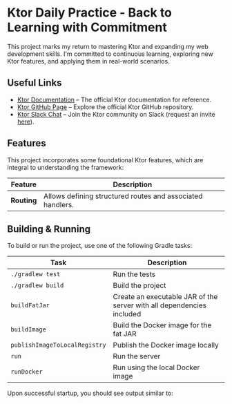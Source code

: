 # Ktor Daily Practice - Back to Learning with Commitment

This project marks my return to mastering Ktor and expanding my web development skills. I'm committed to continuous learning, exploring new Ktor features, and applying them in real-world scenarios.

## Useful Links

- [Ktor Documentation](https://ktor.io/docs/home.html) – The official Ktor documentation for reference.
- [Ktor GitHub Page](https://github.com/ktorio/ktor) – Explore the official Ktor GitHub repository.
- [Ktor Slack Chat](https://app.slack.com/client/T09229ZC6/C0A974TJ9) – Join the Ktor community on Slack (request an invite [here](https://surveys.jetbrains.com/s3/kotlin-slack-sign-up)).

## Features

This project incorporates some foundational Ktor features, which are integral to understanding the framework:

| Feature     | Description                                                 |
|-------------|------------------------------------------------------------- |
| **Routing** | Allows defining structured routes and associated handlers.  |

## Building & Running

To build or run the project, use one of the following Gradle tasks:

| Task                              | Description                                                          |
|-----------------------------------|---------------------------------------------------------------------- |
| `./gradlew test`                 | Run the tests                                                        |
| `./gradlew build`                | Build the project                                                     |
| `buildFatJar`                     | Create an executable JAR of the server with all dependencies included |
| `buildImage`                      | Build the Docker image for the fat JAR                               |
| `publishImageToLocalRegistry`    | Publish the Docker image locally                                      |
| `run`                             | Run the server                                                       |
| `runDocker`                       | Run using the local Docker image                                     |

Upon successful startup, you should see output similar to:

